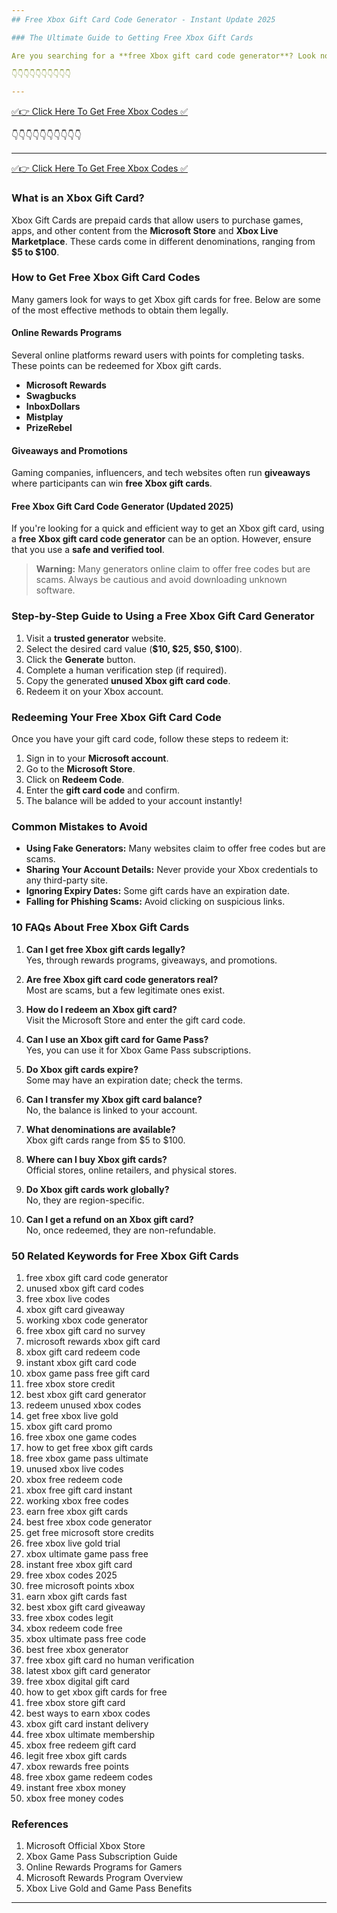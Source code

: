 ```yaml
---
## Free Xbox Gift Card Code Generator - Instant Update 2025

### The Ultimate Guide to Getting Free Xbox Gift Cards

Are you searching for a **free Xbox gift card code generator**? Look no further! In this detailed guide, we will explore various ways to get **free Xbox gift card codes** without any scams or risks. Our methods ensure you get valid, unused codes without violating any terms of service.

👇👇👇👇👇👇👇👇👇👇

---
```


[✅👉 Click Here To Get Free Xbox Codes ✅](https://therewardgate.com/free-xbox/)

👇👇👇👇👇👇👇👇👇👇

---

[✅👉 Click Here To Get Free Xbox Codes ✅](https://therewardgate.com/free-xbox/)

### What is an Xbox Gift Card?

Xbox Gift Cards are prepaid cards that allow users to purchase games, apps, and other content from the **Microsoft Store** and **Xbox Live Marketplace**. These cards come in different denominations, ranging from **$5 to $100**.

### How to Get Free Xbox Gift Card Codes

Many gamers look for ways to get Xbox gift cards for free. Below are some of the most effective methods to obtain them legally.

#### Online Rewards Programs

Several online platforms reward users with points for completing tasks. These points can be redeemed for Xbox gift cards.

- **Microsoft Rewards**
- **Swagbucks**
- **InboxDollars**
- **Mistplay**
- **PrizeRebel**

#### Giveaways and Promotions

Gaming companies, influencers, and tech websites often run **giveaways** where participants can win **free Xbox gift cards**.

#### Free Xbox Gift Card Code Generator (Updated 2025)

If you're looking for a quick and efficient way to get an Xbox gift card, using a **free Xbox gift card code generator** can be an option. However, ensure that you use a **safe and verified tool**.

> **Warning:** Many generators online claim to offer free codes but are scams. Always be cautious and avoid downloading unknown software.

### Step-by-Step Guide to Using a Free Xbox Gift Card Generator

1. Visit a **trusted generator** website.
2. Select the desired card value (**$10, $25, $50, $100**).
3. Click the **Generate** button.
4. Complete a human verification step (if required).
5. Copy the generated **unused Xbox gift card code**.
6. Redeem it on your Xbox account.

### Redeeming Your Free Xbox Gift Card Code

Once you have your gift card code, follow these steps to redeem it:

1. Sign in to your **Microsoft account**.
2. Go to the **Microsoft Store**.
3. Click on **Redeem Code**.
4. Enter the **gift card code** and confirm.
5. The balance will be added to your account instantly!

### Common Mistakes to Avoid

- **Using Fake Generators:** Many websites claim to offer free codes but are scams.
- **Sharing Your Account Details:** Never provide your Xbox credentials to any third-party site.
- **Ignoring Expiry Dates:** Some gift cards have an expiration date.
- **Falling for Phishing Scams:** Avoid clicking on suspicious links.

### 10 FAQs About Free Xbox Gift Cards

1. **Can I get free Xbox gift cards legally?**  
   Yes, through rewards programs, giveaways, and promotions.

2. **Are free Xbox gift card code generators real?**  
   Most are scams, but a few legitimate ones exist.

3. **How do I redeem an Xbox gift card?**  
   Visit the Microsoft Store and enter the gift card code.

4. **Can I use an Xbox gift card for Game Pass?**  
   Yes, you can use it for Xbox Game Pass subscriptions.

5. **Do Xbox gift cards expire?**  
   Some may have an expiration date; check the terms.

6. **Can I transfer my Xbox gift card balance?**  
   No, the balance is linked to your account.

7. **What denominations are available?**  
   Xbox gift cards range from $5 to $100.

8. **Where can I buy Xbox gift cards?**  
   Official stores, online retailers, and physical stores.

9. **Do Xbox gift cards work globally?**  
   No, they are region-specific.

10. **Can I get a refund on an Xbox gift card?**  
    No, once redeemed, they are non-refundable.

### 50 Related Keywords for Free Xbox Gift Cards

1. free xbox gift card code generator  
2. unused xbox gift card codes  
3. free xbox live codes  
4. xbox gift card giveaway  
5. working xbox code generator  
6. free xbox gift card no survey  
7. microsoft rewards xbox gift card  
8. xbox gift card redeem code  
9. instant xbox gift card code  
10. xbox game pass free gift card  
11. free xbox store credit  
12. best xbox gift card generator  
13. redeem unused xbox codes  
14. get free xbox live gold  
15. xbox gift card promo  
16. free xbox one game codes  
17. how to get free xbox gift cards  
18. free xbox game pass ultimate  
19. unused xbox live codes  
20. xbox free redeem code  
21. xbox free gift card instant  
22. working xbox free codes  
23. earn free xbox gift cards  
24. best free xbox code generator  
25. get free microsoft store credits  
26. free xbox live gold trial  
27. xbox ultimate game pass free  
28. instant free xbox gift card  
29. free xbox codes 2025  
30. free microsoft points xbox  
31. earn xbox gift cards fast  
32. best xbox gift card giveaway  
33. free xbox codes legit  
34. xbox redeem code free  
35. xbox ultimate pass free code  
36. best free xbox generator  
37. free xbox gift card no human verification  
38. latest xbox gift card generator  
39. free xbox digital gift card  
40. how to get xbox gift cards for free  
41. free xbox store gift card  
42. best ways to earn xbox codes  
43. xbox gift card instant delivery  
44. free xbox ultimate membership  
45. xbox free redeem gift card  
46. legit free xbox gift cards  
47. xbox rewards free points  
48. free xbox game redeem codes  
49. instant free xbox money  
50. xbox free money codes  

### References

1. Microsoft Official Xbox Store  
2. Xbox Game Pass Subscription Guide  
3. Online Rewards Programs for Gamers  
4. Microsoft Rewards Program Overview  
5. Xbox Live Gold and Game Pass Benefits  

---